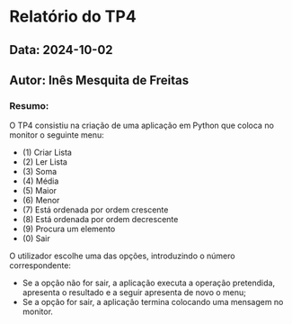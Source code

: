 # Relatório do TP4

## Data: 2024-10-02
## Autor: Inês Mesquita de Freitas

### Resumo:
O TP4 consistiu na criação de uma aplicação em Python que coloca no monitor o seguinte menu:
- (1) Criar Lista 
- (2) Ler Lista
- (3) Soma
- (4) Média
- (5) Maior
- (6) Menor
- (7) Está ordenada por ordem crescente
- (8) Está ordenada por ordem decrescente
- (9) Procura um elemento
- (0) Sair
    
O utilizador escolhe uma das opções, introduzindo o número correspondente:
- Se a opção não for sair, a aplicação executa a operação pretendida, apresenta o resultado e a seguir apresenta de novo o menu;
- Se a opção for sair, a aplicação termina colocando uma mensagem no monitor.

